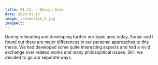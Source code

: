 ```yaml
---
title: 01.13. – Design Area
date: 2020-01-13
image: ./exercise_3.jpg
imageAlt: 
---
```


During reiterating and developing further our topic area today, Sonjoi and I found out there are major differences in our personal approaches to this thesis. We had developed some quite interesting aspects and had a vivid exchange over related works and many philosophical issues. Still, we decided to go our separate ways.
